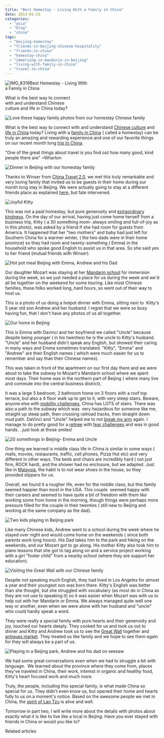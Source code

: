 ```yaml
---
title: "Best Homestay - Living With a Family in China"
date: 2013-01-23
categories: 
  - "asia"
  - "blog"
  - "china"
tags: 
  - "beijing-homestay"
  - "friends-in-beijing-chinese-hospitality"
  - "friends-in-china"
  - "homestay-china"
  - "immersing-in-mandarin-in-beijing"
  - "living-with-family-in-china"
  - "travel-to-china"
---
```


![IMG_8319](https://pub-ac94b3f306b24c0dba4238943c97f2e1.r2.dev/6a00e5502a95078833017d40597df9970c.jpg)Best Homestay - Living With  
a Family in China  
  
What is the best way to connect  
with and understand Chinese  
culture and life in China today?

<!--more-->  
  
![Love these happy family photos from our homestay Chinese family](https://pub-ac94b3f306b24c0dba4238943c97f2e1.r2.dev/6a00e5502a95078833017c362a703f970b.jpg)  
  
What is the best way to connect with and understand [Chinese culture](https://pub-ac94b3f306b24c0dba4238943c97f2e1.r2.dev/2012/04/the-beauty-of-traditional-chinese-culture.html "Chinese culture") and [life in China](https://pub-ac94b3f306b24c0dba4238943c97f2e1.r2.dev/2012/11/life-in-china.html "life in China") today? Living with a [family in China](https://pub-ac94b3f306b24c0dba4238943c97f2e1.r2.dev/2012/12/china-family-vacation-beauty-love-joy-.html "family vacation China") ( called a homestay) can be truly an amazing and rewarding experience and one of our favorite things on our recent month long [trip to China](https://pub-ac94b3f306b24c0dba4238943c97f2e1.r2.dev/2012/11/china-travel-in-the-autumn.html "trip to China").  
  
"One of the great things about travel is you find out how many good, kind people there are" ~Wharton  
  
![Dinner in Beijing with our homestay family](https://pub-ac94b3f306b24c0dba4238943c97f2e1.r2.dev/6a00e5502a95078833017ee7ce1810970d.jpg)  
  
Thanks to Winser from [China Travel 2.0](http://www.chinatravel20.com/ "china travel 2.0"), we met this truly remarkable and very loving family that invited us to be guests in their home during our month long stay in Beijing. We were actually going to stay at a different friends place as explained [here,](https://pub-ac94b3f306b24c0dba4238943c97f2e1.r2.dev/2013/01/chinese-restaurants-in-china-.html "restaurants in China") but fate intervened.  
  
![Joyful Kitty](https://pub-ac94b3f306b24c0dba4238943c97f2e1.r2.dev/6a00e5502a95078833017c362ad8ed970b.jpg)  
  
This was not a paid homestay, but pure generosity and [extraordinary kindness](https://pub-ac94b3f306b24c0dba4238943c97f2e1.r2.dev/2012/12/random-acts-of-kindness-in-travel.html "kindness and travel"). On the day of our arrival, having just come home herself from a business trip, Kitty ( a 30 something mom- always smiling and full-of-joy as in this photo), was asked by a friend if she had room for guests from America. It happened that her "two mothers" and baby had just left for Southern China for a warmer winter, ( the two dads were in their home province) so they had room and twenty-something ( Emma) in the household who spoke good English to assist us in that area. So she said yes to her friend (mutual friends with Winser).  
  
  
![Hot pot meal Beijing with Emma, Andrew and his Dad](https://pub-ac94b3f306b24c0dba4238943c97f2e1.r2.dev/6a00e5502a95078833017d40599afa970c.jpg)  
  
  
Our daughter Mozart was staying at her [Mandarin school](https://pub-ac94b3f306b24c0dba4238943c97f2e1.r2.dev/2012/11/mandarin-immersion-in-china.html "Mandarin language school Beijing") for immersion during the week, so we just needed a place for us during the week and we'd all be together on the weekend for some touring. Like most Chinese families, these folks worked long, hard hours, so went out of their way to host us.  
  
This is a photo of us doing a hotpot dinner with Emma, sitting next to  Kitty's 5 year old son Andrew and her husband. I regret that we were so busy having fun, that I don't have any photos of us all together.  
  
  
![Our home in Beijing](https://pub-ac94b3f306b24c0dba4238943c97f2e1.r2.dev/6a00e5502a95078833017ee7cddcfe970d.jpg)  
  
This is Emma with Davinci and her boyfriend we called "Uncle" because despite being younger ( in his twenties) he is the uncle to Kitty's husband. "Uncle" and her husband didn't speak any English, but showed their caring in many ways and Emma sometimes translated. "Kitty", "Emma" and "Andrew" are their English names ( which were much easier for us to remember and say than their Chinese names).  
  
This was taken in front of the apartment on our first day there and we were about to take the subway to Mozart's Mandarin school where we spent most days. Their home was in the northern part of Beijing ( where many live and commute into the central business district).  
  
It was a large 5 bedroom, 2 bathroom home on 3 floors with a roof top terrace, but also a 4 floor walk up to get to it, with very steep stairs. Beware, anyone else with [mobility challenges](https://pub-ac94b3f306b24c0dba4238943c97f2e1.r2.dev/2012/10/traveling-while-sick-or-with-health-medical-challenges.html "travel tips mobility challenges"), China has LOTS of stairs. There was also a path to the subway which was  very hazardous for someone like me, straight up steep path, then crossing railroad tracks, then straight down mud path. DaVinci and "Uncle" helped me to not [break my arm](https://pub-ac94b3f306b24c0dba4238943c97f2e1.r2.dev/2009/09/-a-travelers-tragic-tale-handling-travel-disasters-medical-emergency-.html "break arm - travel disaster") again. I manage to do pretty good for a [retiree](https://pub-ac94b3f306b24c0dba4238943c97f2e1.r2.dev/2010/06/early-retirement-perpetual-travel-radical-early-retirement-with-kids-rtw-family-travel-multiyear.html "retire and travel on a budget") with [fear challenges](https://pub-ac94b3f306b24c0dba4238943c97f2e1.r2.dev/2012/08/can-you-travel-with-fear-of-flying-vertigo-claustrophobia-and-agoraphobia.html "fear challenges") and was in good hands. ..just look at those smiles!  
  
  
![20 somethings in Beijing- Emma and Uncle](https://pub-ac94b3f306b24c0dba4238943c97f2e1.r2.dev/6a00e5502a95078833017ee7ce1e66970d.jpg)  
  
One thing we learned is middle class life in China is similar in some ways ( malls, movies, restaurants, traffic, cell phones, Pizza Hut etc) and very different in other ways. The beds and chairs are incredibly hard ( not just firm, ROCK hard), and the shower had no enclosure, but we adapted. Just like in [Malaysia](https://pub-ac94b3f306b24c0dba4238943c97f2e1.r2.dev/2012/07/typical-malaysia-local-style.html "Malaysia"), the habit is to not wear shoes in the house, so they provided slippers for us.  
  
Overall, we found it a rougher life, even for the middle class, but this family seemed happier than most in the USA. This couple  seemed happy with their careers and seemed to have quite a bit of freedom with them like working some from home in the morning, though things were perhaps more pressure filled for the couple in their twenties ( still new to Beijing and working at the same company as the dad).  
  
![Two kids playing in Beijing park](https://pub-ac94b3f306b24c0dba4238943c97f2e1.r2.dev/6a00e5502a95078833017ee7cde31c970d.jpg)  
  
Like many Chinese kids, Andrew went to a school during the week where he stayed over night and would come home on the weekends ( since both parents work long hours). His Dad takes him to the park and hiking on the weekends, and our Mozart got to go along. His mother Kitty also took him to piano lessons that she got to tag along on and a service project working with a girl "foster child" from a nearby school (where they are support her education).  
  
  
![Visiting the Great Wall with our Chinese family](https://pub-ac94b3f306b24c0dba4238943c97f2e1.r2.dev/6a00e5502a95078833017c362aa742970b.jpg)  
  
Despite not speaking much English, they had lived in Los Angeles for almost a year and their youngest son was born there. Kitty's English was better than she thought, but she struggled with vocabulary (as most do in China as they are not use to speaking it) so it was easier when Mozart was with us to help out with her Mandarin or Emma. We always managed quite well one way or another, even when we were alone with her husband and "uncle" who could hardly speak a word.  
  
They were really a special family with pure hearts and their generosity and joy, touched our hearts deeply. They cooked for us and took us out to dinner and Kitty and Andrew took us to see the [Great Wall](https://pub-ac94b3f306b24c0dba4238943c97f2e1.r2.dev/2012/12/the-great-wall-of-china.html "The Great Wall of China") together and [antiques market](https://pub-ac94b3f306b24c0dba4238943c97f2e1.r2.dev/2012/12/the-great-wall-of-china.html "Beijing Antique Market - Panjiayuan"). They treated us like family and we hope to see them again for they will always be a part of us.  
  
  
![Playing in a Beijing park, Andrew and his dad on seesaw](https://pub-ac94b3f306b24c0dba4238943c97f2e1.r2.dev/6a00e5502a95078833017c362aa86e970b.jpg)  
  
We had some great conversations even when we had to struggle a bit with language.  We learned about the province where they come from, places they've traveled in China, their work, interest in organic and healthy food, Kitty's heart focused work and much more.  
  
Truly, the people, including this special family, is what made China so special for us. They didn't even know us, but opened their home and hearts fully to us on a moment's notice. Based on the awesome people we met in China, the [spirit of Lao Tzu](https://pub-ac94b3f306b24c0dba4238943c97f2e1.r2.dev/2012/12/confusius-temple-in-beijing-and-tcm-tourism.html "spirit of Lao Tzu in China") is alive and well.  
  
Tomorrow in part two, I will write more about the details with photos about exactly what it is like to live like a local in Beijing. Have you ever stayed with friends in China or would you like to?  
  

Related articles

